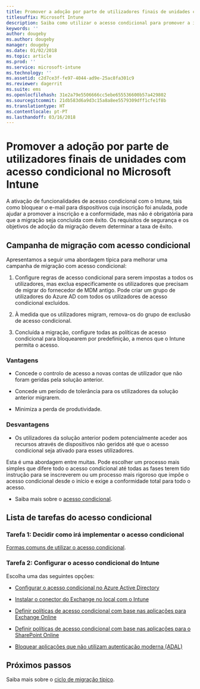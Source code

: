 ```yaml
---
title: Promover a adoção por parte de utilizadores finais de unidades com acesso condicional
titlesuffix: Microsoft Intune
description: Saiba como utilizar o acesso condicional para promover a inscrição no Microsoft Intune.
keywords: ''
author: dougeby
ms.author: dougeby
manager: dougeby
ms.date: 01/02/2018
ms.topic: article
ms.prod: ''
ms.service: microsoft-intune
ms.technology: ''
ms.assetid: c2d7ce3f-fe97-4044-ad9e-25ac8fa301c9
ms.reviewer: dagerrit
ms.suite: ems
ms.openlocfilehash: 31e2a79e5506666cc5ebe655536600b57a429802
ms.sourcegitcommit: 21db583d6a9d3c15a8a8ee5579309dff1cfe1f8b
ms.translationtype: HT
ms.contentlocale: pt-PT
ms.lasthandoff: 03/16/2018
---
```

# <a name="drive-end-user-adoption-with-conditional-access-in-microsoft-intune"></a>Promover a adoção por parte de utilizadores finais de unidades com acesso condicional no Microsoft Intune

A ativação de funcionalidades de acesso condicional com o Intune, tais como bloquear o e-mail para dispositivos cuja inscrição foi anulada, pode ajudar a promover a inscrição e a conformidade, mas não é obrigatória para que a migração seja concluída com êxito. Os requisitos de segurança e os objetivos de adoção da migração devem determinar a taxa de êxito.

## <a name="migration-campaign-with-conditional-access"></a>Campanha de migração com acesso condicional

Apresentamos a seguir uma abordagem típica para melhorar uma campanha de migração com acesso condicional:

1.  Configure regras de acesso condicional para serem impostas a todos os utilizadores, mas exclua especificamente os utilizadores que precisam de migrar do fornecedor de MDM antigo. Pode criar um grupo de utilizadores do Azure AD com todos os utilizadores de acesso condicional excluídos.

2.  À medida que os utilizadores migram, remova-os do grupo de exclusão de acesso condicional.

3.  Concluída a migração, configure todas as políticas de acesso condicional para bloquearem por predefinição, a menos que o Intune permita o acesso.

### <a name="advantages"></a>Vantagens

-   Concede o controlo de acesso a novas contas de utilizador que não foram geridas pela solução anterior.

-   Concede um período de tolerância para os utilizadores da solução anterior migrarem.

-   Minimiza a perda de produtividade.

### <a name="disadvantages"></a>Desvantagens

-   Os utilizadores da solução anterior podem potencialmente aceder aos recursos através de dispositivos não geridos até que o acesso condicional seja ativado para esses utilizadores.


Esta é uma abordagem entre muitas. Pode escolher um processo mais simples que difere todo o acesso condicional até todas as fases terem tido instrução para se inscreverem ou um processo mais rigoroso que impõe o acesso condicional desde o início e exige a conformidade total para todo o acesso.

-   Saiba mais sobre o [acesso condicional](conditional-access.md).

## <a name="task-list-for-conditional-access"></a>Lista de tarefas do acesso condicional

### <a name="task-1-decide-how-you-are-going-to-implement-conditional-access"></a>Tarefa 1: Decidir como irá implementar o acesso condicional

[Formas comuns de utilizar o acesso condicional](conditional-access-intune-common-ways-use.md).

### <a name="task-2-set-up-intune-conditional-access"></a>Tarefa 2: Configurar o acesso condicional do Intune

Escolha uma das seguintes opções:

-   [Configurar o acesso condicional no Azure Active Directory](https://docs.microsoft.com/azure/active-directory/active-directory-conditional-access-azure-portal)

-   [Instalar o conector do Exchange no local com o Intune](exchange-connector-install.md)

-   [Definir políticas de acesso condicional com base nas aplicações para Exchange Online](app-based-conditional-access-intune-create.md)

-   [Definir políticas de acesso condicional com base nas aplicações para o SharePoint Online](app-based-conditional-access-intune-create.md)

-   [Bloquear aplicações que não utilizam autenticação moderna (ADAL)](app-modern-authentication-block.md)

## <a name="next-steps"></a>Próximos passos

Saiba mais sobre o [ciclo de migração típico](migration-guide-cycle.md).
